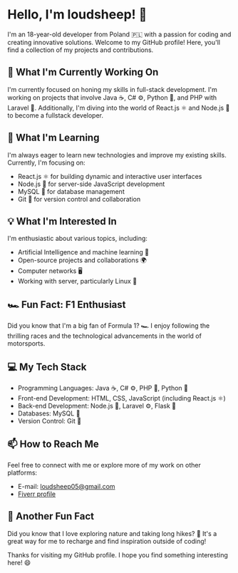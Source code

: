 # Hello, I'm loudsheep! 👋

I'm an 18-year-old developer from Poland 🇵🇱 with a passion for coding and creating innovative solutions. Welcome to my GitHub profile! Here, you'll find a collection of my projects and contributions.

## 🔭 What I'm Currently Working On

I'm currently focused on honing my skills in full-stack development. I'm working on projects that involve Java ☕️, C# ⚙️, Python 🐍, and PHP with Laravel 🚀. Additionally, I'm diving into the world of React.js ⚛️ and Node.js 🚀 to become a fullstack developer.

## 🌱 What I'm Learning

I'm always eager to learn new technologies and improve my existing skills. Currently, I'm focusing on:

- React.js ⚛️ for building dynamic and interactive user interfaces
- Node.js 🚀 for server-side JavaScript development
- MySQL 🐬 for database management
- Git 🌳 for version control and collaboration

## 💡 What I'm Interested In

I'm enthusiastic about various topics, including:

- Artificial Intelligence and machine learning 🤖
- Open-source projects and collaborations 🌍
- Computer networks 🖥️
- Working with server, particularly Linux 🐧

## 🏎️ Fun Fact: F1 Enthusiast

Did you know that I'm a big fan of Formula 1? 🏎️ I enjoy following the thrilling races and the technological advancements in the world of motorsports.

## 💻 My Tech Stack

- Programming Languages: Java ☕️, C# ⚙️, PHP 🚀, Python 🐍
- Front-end Development: HTML, CSS, JavaScript (including React.js ⚛️)
- Back-end Development: Node.js 🚀, Laravel ⚙️, Flask 🚀
- Databases: MySQL 🐬
- Version Control: Git 🌳

## 📫 How to Reach Me

Feel free to connect with me or explore more of my work on other platforms:

- E-mail: loudsheep05@gmail.com
- [Fiverr profile](https://www.fiverr.com/loud_sheep)

## 🌟 Another Fun Fact

Did you know that I love exploring nature and taking long hikes? 🌲 It's a great way for me to recharge and find inspiration outside of coding!

Thanks for visiting my GitHub profile. I hope you find something interesting here! 😄
